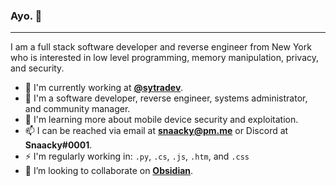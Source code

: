 ### Ayo. 👋
---

I am a full stack software developer and reverse engineer from New York who is interested in low level programming, memory manipulation, privacy, and security. 

* 🏢 I'm currently working at **[@sytradev](https://github.com/sytradev)**.
* 💼 I'm a software developer, reverse engineer, systems administrator, and community manager.
* 🌱 I'm learning more about mobile device security and exploitation.
* 📫 I can be reached via email at **snaacky@pm.me** or Discord at **Snaacky#0001**.
* ⚡ I'm regularly working in: `.py`, `.cs`, `.js`, `.htm`, and `.css`
* 👯 I’m looking to collaborate on **[Obsidian](https://github.com/Snaacky/obsidian)**.
